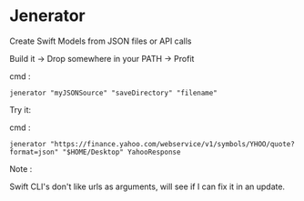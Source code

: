 # Jenerator
Create Swift Models from JSON files or API calls


Build it -> Drop somewhere in your PATH -> Profit

cmd : 

`jenerator "myJSONSource" "saveDirectory" "filename"`

Try it:

cmd : 

`jenerator "https://finance.yahoo.com/webservice/v1/symbols/YHOO/quote?format=json" "$HOME/Desktop" YahooResponse`

Note :

Swift CLI's don't like urls as arguments, will see if I can fix it in an update.
